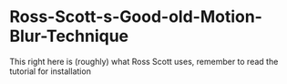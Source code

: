 # Ross-Scott-s-Good-old-Motion-Blur-Technique
This right here is (roughly) what Ross Scott uses, remember to read the tutorial for installation
